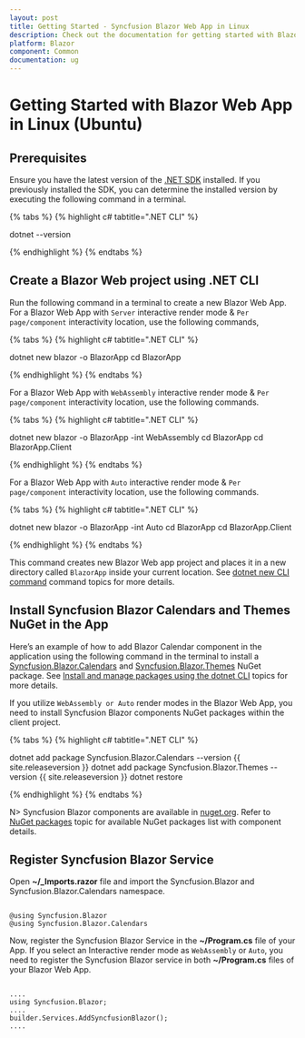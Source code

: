 ```yaml
---
layout: post
title: Getting Started - Syncfusion Blazor Web App in Linux
description: Check out the documentation for getting started with Blazor Web App and Syncfusion Blazor Components in Visual Studio using .NET CLI and much more.
platform: Blazor
component: Common
documentation: ug
---
```


# Getting Started with Blazor Web App in Linux (Ubuntu)

## Prerequisites

Ensure you have the latest version of the [.NET SDK](https://learn.microsoft.com/en-us/dotnet/core/install/linux-ubuntu) installed. If you previously installed the SDK, you can determine the installed version by executing the following command in a terminal.

{% tabs %}
{% highlight c# tabtitle=".NET CLI" %}

dotnet --version

{% endhighlight %}
{% endtabs %}

## Create a Blazor Web project using .NET CLI

Run the following command in a terminal to create a new Blazor Web App. For a Blazor Web App with `Server` interactive render mode & `Per page/component` interactivity location, use the following commands,

{% tabs %}
{% highlight c# tabtitle=".NET CLI" %}

dotnet new blazor -o BlazorApp
cd BlazorApp

{% endhighlight %}
{% endtabs %}

For a Blazor Web App with `WebAssembly` interactive render mode & `Per page/component` interactivity location, use the following commands.

{% tabs %}
{% highlight c# tabtitle=".NET CLI" %}

dotnet new blazor -o BlazorApp -int WebAssembly
cd BlazorApp
cd BlazorApp.Client

{% endhighlight %}
{% endtabs %}

For a Blazor Web App with `Auto` interactive render mode & `Per page/component` interactivity location, use the following commands.

{% tabs %}
{% highlight c# tabtitle=".NET CLI" %}

dotnet new blazor -o BlazorApp -int Auto
cd BlazorApp
cd BlazorApp.Client

{% endhighlight %}
{% endtabs %}

This command creates new Blazor Web app project and places it in a new directory called `BlazorApp` inside your current location. See [dotnet new CLI command](https://learn.microsoft.com/en-us/aspnet/core/blazor/tooling?pivots=linux-macos&view=aspnetcore-8.0) command topics for more details.

## Install Syncfusion Blazor Calendars and Themes NuGet in the App

Here’s an example of how to add Blazor Calendar component in the application using the following command in the terminal to install a [Syncfusion.Blazor.Calendars](https://www.nuget.org/packages/Syncfusion.Blazor.Calendars/) and [Syncfusion.Blazor.Themes](https://www.nuget.org/packages/Syncfusion.Blazor.Themes/) NuGet package. See [Install and manage packages using the dotnet CLI](https://learn.microsoft.com/en-us/nuget/consume-packages/install-use-packages-dotnet-cli) topics for more details.

If you utilize `WebAssembly or Auto` render modes in the Blazor Web App, you need to install Syncfusion Blazor components NuGet packages within the client project.

{% tabs %}
{% highlight c# tabtitle=".NET CLI" %}

dotnet add package Syncfusion.Blazor.Calendars --version {{ site.releaseversion }}
dotnet add package Syncfusion.Blazor.Themes --version {{ site.releaseversion }}
dotnet restore

{% endhighlight %}
{% endtabs %}

N> Syncfusion Blazor components are available in [nuget.org](https://www.nuget.org/packages?q=syncfusion.blazor). Refer to [NuGet packages](https://blazor.syncfusion.com/documentation/nuget-packages) topic for available NuGet packages list with component details.

## Register Syncfusion Blazor Service

Open **~/_Imports.razor** file and import the Syncfusion.Blazor and Syncfusion.Blazor.Calendars namespace.


```cshtml

@using Syncfusion.Blazor
@using Syncfusion.Blazor.Calendars

```

Now, register the Syncfusion Blazor Service in the **~/Program.cs** file of your App.
If you select an Interactive render mode as `WebAssembly` or `Auto`, you need to register the Syncfusion Blazor service in both **~/Program.cs** files of your Blazor Web App.


```cshtml

....
using Syncfusion.Blazor;
....
builder.Services.AddSyncfusionBlazor();
....

```
